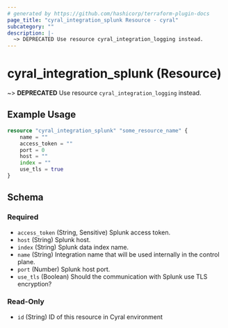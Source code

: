 ```yaml
---
# generated by https://github.com/hashicorp/terraform-plugin-docs
page_title: "cyral_integration_splunk Resource - cyral"
subcategory: ""
description: |-
  ~> DEPRECATED Use resource cyral_integration_logging instead.
---
```


# cyral_integration_splunk (Resource)

~> **DEPRECATED** Use resource `cyral_integration_logging` instead.

## Example Usage

```terraform
resource "cyral_integration_splunk" "some_resource_name" {
    name = ""
    access_token = ""
    port = 0
    host = ""
    index = ""
    use_tls = true
}
```

<!-- schema generated by tfplugindocs -->

## Schema

### Required

- `access_token` (String, Sensitive) Splunk access token.
- `host` (String) Splunk host.
- `index` (String) Splunk data index name.
- `name` (String) Integration name that will be used internally in the control plane.
- `port` (Number) Splunk host port.
- `use_tls` (Boolean) Should the communication with Splunk use TLS encryption?

### Read-Only

- `id` (String) ID of this resource in Cyral environment
